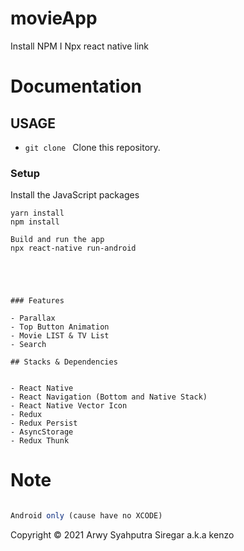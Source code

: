 # movieApp

Install NPM I
Npx react native link

# Documentation

## USAGE

- `git clone ` Clone this repository.

### Setup

Install the JavaScript packages

```
yarn install
npm install
```

```
Build and run the app
npx react-native run-android


```

```



### Features

- Parallax
- Top Button Animation
- Movie LIST & TV List
- Search

## Stacks & Dependencies


- React Native
- React Navigation (Bottom and Native Stack)
- React Native Vector Icon
- Redux
- Redux Persist
- AsyncStorage
- Redux Thunk
```

# Note

```Typescript

Android only (cause have no XCODE)
```

Copyright © 2021 Arwy Syahputra Siregar a.k.a kenzo
